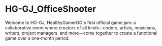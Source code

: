 # HG-GJ_OfficeShooter
Welcome to HG-GJ, HealthyGamerGG's first official game jam: a collaborative event where creators of all kinds—coders, artists, musicians, writers, project managers, and more—come together to create a functional game over a one-month period. 
